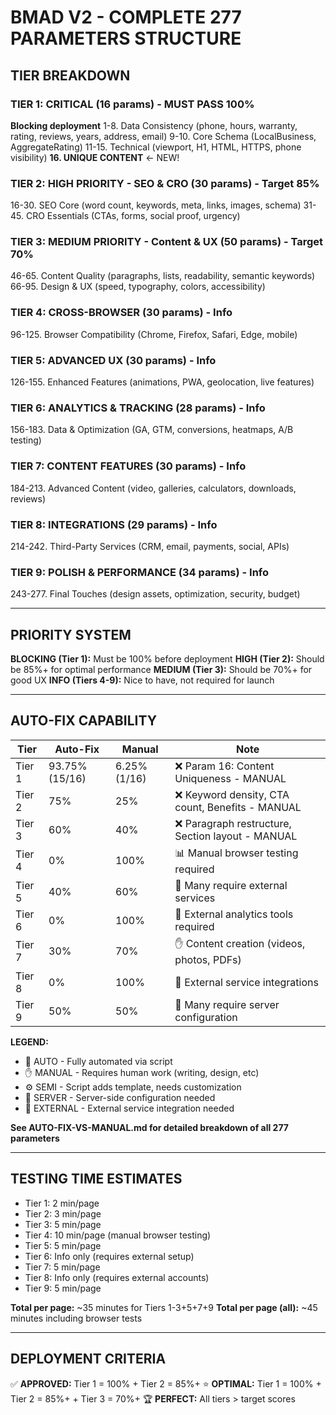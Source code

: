 # BMAD V2 - COMPLETE 277 PARAMETERS STRUCTURE

## TIER BREAKDOWN

### TIER 1: CRITICAL (16 params) - MUST PASS 100%
**Blocking deployment**
1-8. Data Consistency (phone, hours, warranty, rating, reviews, years, address, email)
9-10. Core Schema (LocalBusiness, AggregateRating)
11-15. Technical (viewport, H1, HTML, HTTPS, phone visibility)
**16. UNIQUE CONTENT** ← NEW!

### TIER 2: HIGH PRIORITY - SEO & CRO (30 params) - Target 85%
16-30. SEO Core (word count, keywords, meta, links, images, schema)
31-45. CRO Essentials (CTAs, forms, social proof, urgency)

### TIER 3: MEDIUM PRIORITY - Content & UX (50 params) - Target 70%
46-65. Content Quality (paragraphs, lists, readability, semantic keywords)
66-95. Design & UX (speed, typography, colors, accessibility)

### TIER 4: CROSS-BROWSER (30 params) - Info
96-125. Browser Compatibility (Chrome, Firefox, Safari, Edge, mobile)

### TIER 5: ADVANCED UX (30 params) - Info
126-155. Enhanced Features (animations, PWA, geolocation, live features)

### TIER 6: ANALYTICS & TRACKING (28 params) - Info
156-183. Data & Optimization (GA, GTM, conversions, heatmaps, A/B testing)

### TIER 7: CONTENT FEATURES (30 params) - Info
184-213. Advanced Content (video, galleries, calculators, downloads, reviews)

### TIER 8: INTEGRATIONS (29 params) - Info
214-242. Third-Party Services (CRM, email, payments, social, APIs)

### TIER 9: POLISH & PERFORMANCE (34 params) - Info
243-277. Final Touches (design assets, optimization, security, budget)

---

## PRIORITY SYSTEM

**BLOCKING (Tier 1):** Must be 100% before deployment
**HIGH (Tier 2):** Should be 85%+ for optimal performance
**MEDIUM (Tier 3):** Should be 70%+ for good UX
**INFO (Tiers 4-9):** Nice to have, not required for launch

---

## AUTO-FIX CAPABILITY

| Tier | Auto-Fix | Manual | Note |
|------|----------|--------|------|
| Tier 1 | 93.75% (15/16) | 6.25% (1/16) | ❌ Param 16: Content Uniqueness - MANUAL |
| Tier 2 | 75% | 25% | ❌ Keyword density, CTA count, Benefits - MANUAL |
| Tier 3 | 60% | 40% | ❌ Paragraph restructure, Section layout - MANUAL |
| Tier 4 | 0% | 100% | 📊 Manual browser testing required |
| Tier 5 | 40% | 60% | 🔌 Many require external services |
| Tier 6 | 0% | 100% | 🔌 External analytics tools required |
| Tier 7 | 30% | 70% | ✋ Content creation (videos, photos, PDFs) |
| Tier 8 | 0% | 100% | 🔌 External service integrations |
| Tier 9 | 50% | 50% | 🔧 Many require server configuration |

**LEGEND:**
- 🤖 AUTO - Fully automated via script
- ✋ MANUAL - Requires human work (writing, design, etc)
- ⚙️ SEMI - Script adds template, needs customization
- 🔧 SERVER - Server-side configuration needed
- 🔌 EXTERNAL - External service integration needed

**See AUTO-FIX-VS-MANUAL.md for detailed breakdown of all 277 parameters**

---

## TESTING TIME ESTIMATES

- Tier 1: 2 min/page
- Tier 2: 3 min/page
- Tier 3: 5 min/page
- Tier 4: 10 min/page (manual browser testing)
- Tier 5: 5 min/page
- Tier 6: Info only (requires external setup)
- Tier 7: 5 min/page
- Tier 8: Info only (requires external accounts)
- Tier 9: 5 min/page

**Total per page:** ~35 minutes for Tiers 1-3+5+7+9
**Total per page (all):** ~45 minutes including browser tests

---

## DEPLOYMENT CRITERIA

✅ **APPROVED:** Tier 1 = 100% + Tier 2 = 85%+
⭐ **OPTIMAL:** Tier 1 = 100% + Tier 2 = 85%+ + Tier 3 = 70%+
🏆 **PERFECT:** All tiers > target scores
